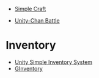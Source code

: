 
* [Simple Craft](https://github.com/RaulMrSouza/SimpleCraft)


* [Unity-Chan Battle](https://github.com/HuangqunStudio/UnityChanBattle)

# Inventory

* [Unity Simple Inventory System](https://github.com/HectorPulido/UnitySimpleInventorySystem)
* [GInventory](https://github.com/mathiassiig/GInventory)
